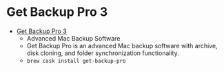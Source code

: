 # Get Backup Pro 3
- [Get Backup Pro 3](https://www.belightsoft.com/products/getbackup/)
  -  Advanced Mac Backup Software
  - Get Backup Pro is an advanced Mac backup software with archive, disk cloning, and folder synchronization functionality.
  - `brew cask install get-backup-pro`
